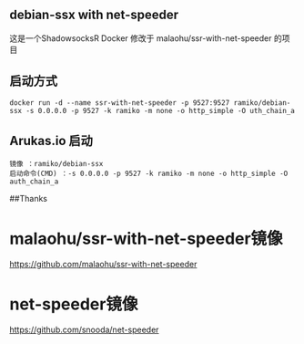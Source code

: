## debian-ssx with net-speeder

这是一个ShadowsocksR Docker 修改于 malaohu/ssr-with-net-speeder 的项目
## 启动方式

```
docker run -d --name ssr-with-net-speeder -p 9527:9527 ramiko/debian-ssx -s 0.0.0.0 -p 9527 -k ramiko -m none -o http_simple -O uth_chain_a

```


## Arukas.io 启动

```
镜像 ：ramiko/debian-ssx
启动命令(CMD) ：-s 0.0.0.0 -p 9527 -k ramiko -m none -o http_simple -O auth_chain_a
```


##Thanks

# malaohu/ssr-with-net-speeder镜像
https://github.com/malaohu/ssr-with-net-speeder

# net-speeder镜像
https://github.com/snooda/net-speeder